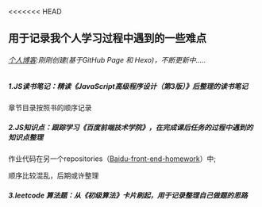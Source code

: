 <<<<<<< HEAD

## 用于记录我个人学习过程中遇到的一些难点

###### [个人博客](https://holichang.github.io/):刚刚创建(基于GitHub Page 和 Hexo)，不断更新中.....

##### 1.JS读书笔记：精读《JavaScript高级程序设计（第3版）》后整理的读书笔记

章节目录按照书的顺序记录

##### 2.JS知识点：跟踪学习《百度前端技术学院》，在完成课后任务的过程中遇到的知识点整理

作业代码在另一个repositories（[Baidu-front-end-homework](https://github.com/holichang/Baidu-front-end-homework)）中;

顺序比较混乱，后期或许整理

##### 3.leetcode 算法题：从《初级算法》卡片刷起，用于记录整理自己做题的思路



#### 
